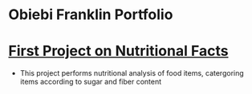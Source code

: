 # Obiebi Franklin Portfolio
# [First Project on Nutritional Facts ](https://github.com/Mrmof/First_project-Nutritional-Fact-.git)
* This project performs nutritional analysis of food items, catergoring items according to sugar and fiber content
